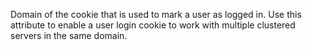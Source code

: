 Domain of the cookie that is used to mark a user as logged in. Use this attribute to enable a user login cookie to work with multiple clustered servers in the same domain.
